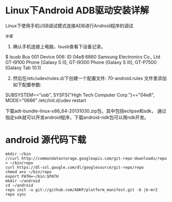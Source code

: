 # Linux下Android ADB驱动安装详解
Linux下使用手机USB调试模式连接ADB进行Android程序的调试

    步骤

1. 确认手机连接上电脑，lsusb查看下设备记录。

$ lsusb
Bus 001 Device 006: ID 04e8:6860 Samsung Electronics Co., Ltd GT-I9100 Phone [Galaxy S II], GT-I9300 Phone [Galaxy S III], GT-P7500 [Galaxy Tab 10.1]

2. 然后在/etc/udev/rules.d/下创建一个配置文件: 70-android.rules
文件里添加如下配置参数:

SUBSYSTEM=="usb", SYSFS{"High Tech Computer Corp."}=="04e8", MODE="0666"
/etc/init.d/udev restart

下载adt-bundle-linux-x86_64-20131030.zip包，其中包括eclipse和sdk，
通过指定sdk就可以开发android程序，下载android-ndk包可以用ndk开发。

# android 源代码下载

    mkdir ~/bin 
    //curl http://commondatastorage.googleapis.com/git-repo-downloads/repo > ~/bin/repo 
    curl https://dl-ssl.google.com/dl/googlesource/git-repo/repo
    chmod a+x ~/bin/repo
    export PATH=~/bin:$PATH
    mkdir ~/android
    cd ~/android
    repo init -u git://github.com/AOKP/platform_manifest.git -b jb-mr2
    repo sync

